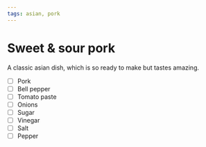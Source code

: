 ```yaml
---
tags: asian, pork
---
```


# Sweet & sour pork

A classic asian dish, which is so ready to make but tastes amazing.

- [ ] Pork
- [ ] Bell pepper
- [ ] Tomato paste
- [ ] Onions
- [ ] Sugar
- [ ] Vinegar
- [ ] Salt
- [ ] Pepper
